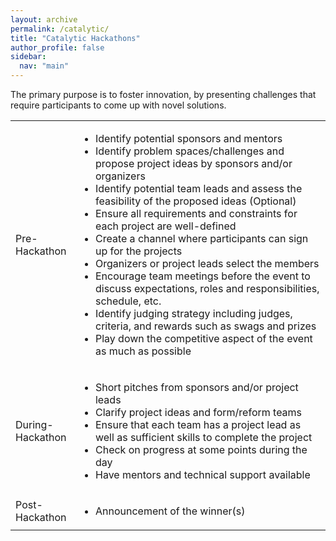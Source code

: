 ```yaml
---
layout: archive
permalink: /catalytic/
title: "Catalytic Hackathons"
author_profile: false
sidebar:
  nav: "main"
---
```


<p>The primary purpose is to foster innovation, by presenting challenges that require participants to come up with novel solutions.</p>

<div>
<table style="width: 100%;">
  <tr>
    <td style="width: 20%;">Pre-Hackathon</td>
    <td style="width: 80%;">
      <ul>
        <li>Identify potential sponsors and mentors</li>
        <li>Identify problem spaces/challenges and propose project ideas by sponsors and/or organizers</li>
        <li>Identify potential team leads and assess the feasibility of the proposed ideas (Optional)</li>
        <li>Ensure all requirements and constraints for each project are well-defined</li>
        <li>Create a channel where participants can sign up for the projects</li>
        <li>Organizers or project leads select the members</li>
        <li>Encourage team meetings before the event to discuss expectations, roles and responsibilities, schedule, etc.</li>
        <li>Identify judging strategy including judges, criteria, and rewards such as swags and prizes</li>
        <li>Play down the competitive aspect of the event as much as possible</li>
      </ul>
    </td>
  </tr>
  <tr>
    <td style="width: 20%;">During-Hackathon</td>
    <td style="width: 80%;">
      <ul>
        <li>Short pitches from sponsors and/or project leads</li>
        <li>Clarify project ideas and form/reform teams</li>
        <li>Ensure that each team has a project lead as well as sufficient skills to complete the project</li>
        <li>Check on progress at some points during the day</li>
        <li>Have mentors and technical support available</li>
      </ul>
    </td>
  </tr>
  <tr>
    <td style="width: 20%;">Post-Hackathon</td>
    <td style="width: 80%;">
      <ul>
        <li>Announcement of the winner(s)</li>
      </ul>
    </td>
  </tr>
</table>
